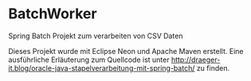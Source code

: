 # BatchWorker
Spring Batch Projekt zum verarbeiten von CSV Daten

Dieses Projekt wurde mit Eclipse Neon und Apache Maven erstellt.
Eine ausführliche Erläuterung zum Quellcode ist unter http://draeger-it.blog/oracle-java-stapelverarbeitung-mit-spring-batch/ zu finden.
